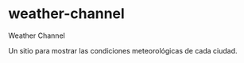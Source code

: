 # weather-channel
Weather Channel 

Un sitio para mostrar las condiciones meteorológicas de cada ciudad.
